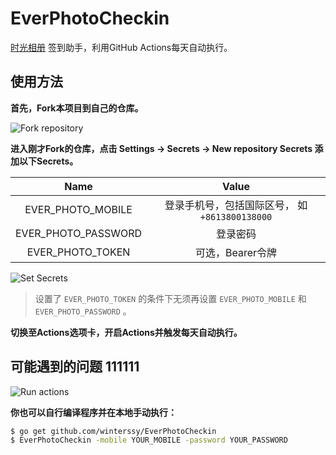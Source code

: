 # EverPhotoCheckin

[时光相册](https://web.everphoto.cn) 签到助手，利用GitHub Actions每天自动执行。

## 使用方法

**首先，Fork本项目到自己的仓库。**

![Fork repository](imgs/fork.png)

**进入刚才Fork的仓库，点击 Settings -> Secrets -> New repository Secrets 添加以下Secrets。**

|         Name          |                     Value                      |
| :-------------------: | :--------------------------------------------: |
|  EVER_PHOTO_MOBILE  | 登录手机号，包括国际区号， 如 `+8613800138000` |
| EVER_PHOTO_PASSWORD |                    登录密码                    |
|  EVER_PHOTO_TOKEN   |             可选，Bearer令牌             |

![Set Secrets](imgs/secrets.png)

> 设置了 `EVER_PHOTO_TOKEN` 的条件下无须再设置 `EVER_PHOTO_MOBILE` 和 `EVER_PHOTO_PASSWORD` 。

**切换至Actions选项卡，开启Actions并触发每天自动执行。**

## 可能遇到的问题 111111

![Run actions](imgs/actions.png)

**你也可以自行编译程序并在本地手动执行：**

```sh
$ go get github.com/winterssy/EverPhotoCheckin
$ EverPhotoCheckin -mobile YOUR_MOBILE -password YOUR_PASSWORD
```
